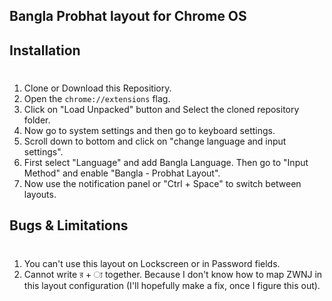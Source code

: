Bangla Probhat layout for Chrome OS
---

Installation
---
#
1. Clone or Download this Repositiory.
2. Open the `chrome://extensions` flag.
3. Click on "Load Unpacked" button and Select the cloned repository folder.
4. Now go to system settings and then go to keyboard settings.
5. Scroll down to bottom and click on "change language and input settings".
6. First select "Language" and add Bangla Language. Then go to "Input Method" and enable "Bangla - Probhat Layout".
7. Now use the notification panel or "Ctrl + Space" to switch between layouts.

Bugs & Limitations
---
#
1. You can't use this layout on Lockscreen or in Password fields.
2. Cannot write র + ্য together. Because I don't know how to map ZWNJ in this layout configuration (I'll hopefully make a fix, once I figure this out).

